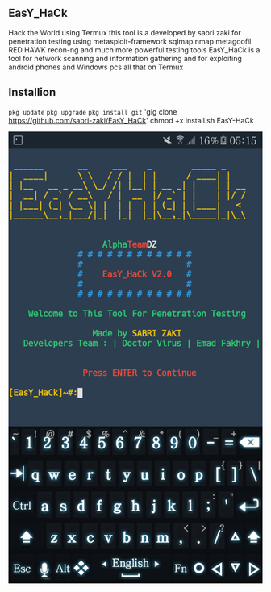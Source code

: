 ## EasY_HaCk
Hack the World using Termux
this tool is a developed by sabri.zaki for penetration testing using 
metasploit-framework 
sqlmap 
nmap 
metagoofil 
RED HAWK 
recon-ng and much more powerful testing tools
EasY_HaCk is a tool for network scanning and information gathering 
and for exploiting android phones and Windows pcs 
all that on Termux
## Installion
`pkg update`
`pkg upgrade`
`pkg install git`
'gig clone https://github.com/sabri-zaki/EasY_HaCk'
chmod +x install.sh
EasY-HaCk

![](.modules/EasY_HaCk.png)
